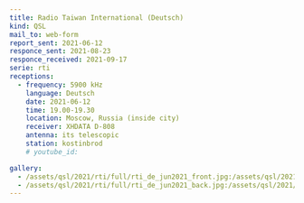 ```yaml
---
title: Radio Taiwan International (Deutsch)
kind: QSL
mail_to: web-form
report_sent: 2021-06-12
responce_sent: 2021-08-23
responce_received: 2021-09-17
serie: rti
receptions:
  - frequency: 5900 kHz
    language: Deutsch
    date: 2021-06-12
    time: 19.00-19.30
    location: Moscow, Russia (inside city)
    receiver: XHDATA D-808
    antenna: its telescopic
    station: kostinbrod
    # youtube_id: 

gallery:
  - /assets/qsl/2021/rti/full/rti_de_jun2021_front.jpg:/assets/qsl/2021/rti/small/rti_de_jun2021_front.jpg
  - /assets/qsl/2021/rti/full/rti_de_jun2021_back.jpg:/assets/qsl/2021/rti/small/rti_de_jun2021_back.jpg
---
```

